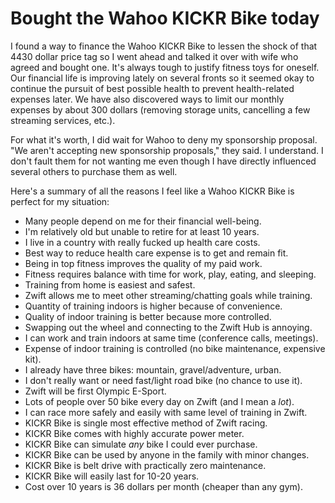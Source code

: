 # Bought the Wahoo KICKR Bike today

I found a way to finance the Wahoo KICKR Bike to lessen the shock of that 4430 dollar price tag so I went ahead and talked it over with wife who agreed and bought one. It's always tough to justify fitness toys for oneself. Our financial life is improving lately on several fronts so it seemed okay to continue the pursuit of best possible health to prevent health-related expenses later. We have also discovered ways to limit our monthly expenses by about 300 dollars (removing storage units, cancelling a few streaming services, etc.).

For what it's worth, I did wait for Wahoo to deny my sponsorship proposal. "We aren't accepting new sponsorship proposals," they said. I understand. I don't fault them for not wanting me even though I have directly influenced several others to purchase them as well.

Here's a summary of all the reasons I feel like a Wahoo KICKR Bike is perfect for my situation:

* Many people depend on me for their financial well-being.
* I'm relatively old but unable to retire for at least 10 years.
* I live in a country with really fucked up health care costs.
* Best way to reduce health care expense is to get and remain fit.
* Being in top fitness improves the quality of my paid work.
* Fitness requires balance with time for work, play, eating, and sleeping.
* Training from home is easiest and safest.
* Zwift allows me to meet other streaming/chatting goals while training.
* Quantity of training indoors is higher because of convenience.
* Quality of indoor training is better because more controlled.
* Swapping out the wheel and connecting to the Zwift Hub is annoying.
* I can work and train indoors at same time (conference calls, meetings).
* Expense of indoor training is controlled (no bike maintenance, expensive kit).
* I already have three bikes: mountain, gravel/adventure, urban.
* I don't really want or need fast/light road bike (no chance to use it).
* Zwift will be first Olympic E-Sport.
* Lots of people over 50 bike every day on Zwift (and I mean a *lot*).
* I can race more safely and easily with same level of training in Zwift.
* KICKR Bike is single most effective method of Zwift racing.
* KICKR Bike comes with highly accurate power meter.
* KICKR Bike can simulate *any* bike I could ever purchase.
* KICKR Bike can be used by anyone in the family with minor changes.
* KICKR Bike is belt drive with practically zero maintenance.
* KICKR Bike will easily last for 10-20 years.
* Cost over 10 years is 36 dollars per month (cheaper than any gym).

